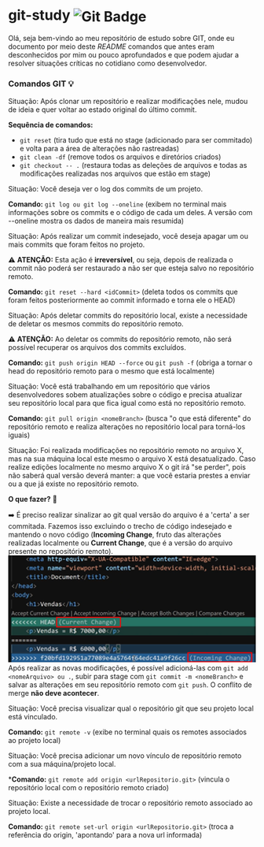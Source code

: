 # git-study <img align="center" src="https://img.shields.io/badge/git-%23F05033.svg?style=for-the-badge&logo=git&logoColor=white" alt="Git Badge">

Olá, seja bem-vindo ao meu repositório de estudo sobre GIT, onde eu documento por meio deste _README_ comandos que antes eram desconhecidos por mim ou pouco aprofundados e que podem ajudar a resolver situações críticas no cotidiano como desenvolvedor.

### Comandos GIT 💡

Situação: Após clonar um repositório e realizar modificações nele, mudou de ideia e quer voltar ao estado original do último commit.

**Sequência de comandos:** 

- ```git reset``` (tira tudo que está no stage (adicionado para ser commitado) e volta para a área de alterações não rastreadas)
- ```git clean -df``` (remove todos os arquivos e diretórios criados)
- ```git checkout -- .``` (restaura todas as deleções de arquivos e todas as modificações realizadas nos arquivos que estão em stage)

Situação: Você deseja ver o log dos commits de um projeto.

**Comando:** ```git log ou git log --oneline``` (exibem no terminal mais informações sobre os commits e o código de cada um deles. A versão com --oneline mostra os dados de maneira mais resumida)

Situação: Após realizar um commit indesejado, você deseja apagar um ou mais commits que foram feitos no projeto.

⚠️ **ATENÇÃO:** Esta ação é __irreversível__, ou seja, depois de realizada o commit não poderá ser restaurado a não ser que esteja salvo no repositório remoto.

**Comando:** ```git reset --hard <idCommit>``` (deleta todos os commits que foram feitos posteriormente ao commit informado e torna ele o HEAD)

Situação: Após deletar commits do repositório local, existe a necessidade de deletar os mesmos commits do repositório remoto.

⚠️ **ATENÇÃO:** Ao deletar os commits do repositório remoto, não será possível recuperar os arquivos dos commits excluídos.

**Comando:** ```git push origin HEAD --force``` ou ```git push -f``` (obriga a tornar o head do repositório remoto para o mesmo que está localmente)

Situação: Você está trabalhando em um repositório que vários desenvolvedores sobem atualizações sobre o código e precisa atualizar seu repositório local para que fica igual como está no repositório remoto.

**Comando:** ```git pull origin <nomeBranch>``` (busca "o que está diferente" do repositório remoto e realiza alterações no repositório local para torná-los iguais)

Situação: Foi realizada modificações no repositório remoto no arquivo X, mas na sua máquina local este mesmo o arquivo X está desatualizado. Caso realize edições localmente no mesmo arquivo X o git irá "se perder", pois não saberá qual versão deverá manter: a que você estaria prestes a enviar ou a que já existe no repositório remoto.

**O que fazer?** 🧠

➡️ É preciso realizar sinalizar ao git qual versão do arquivo é a 'certa' a ser commitada. Fazemos isso excluindo o trecho de código indesejado e mantendo o novo código (**Incoming Change**, fruto das alterações realizadas localmente ou **Current Change**, que é a versão do arquivo presente no repositório remoto).
![teste](./imagens/image.png)
Após realizar as novas modificações, é possível adicioná-las com ``git add <nomeArquivo> ou .``, subir para stage com ``git commit -m <nomeBranch>`` e salvar as alterações em seu repositório remoto com ``git push``. O conflito de merge **não deve acontecer**.

Situação: Você precisa visualizar qual o repositório git que seu projeto local está vinculado.

**Comando:** ``git remote -v`` (exibe no terminal quais os remotes associados ao projeto local)

Situação: Você precisa adicionar um novo vínculo de repositório remoto com a sua máquina/projeto local.

***Comando:** ```git remote add origin <urlRepositorio.git>``` (vincula o repositório local com o repositório remoto criado)

Situação: Existe a necessidade de trocar o repositório remoto associado ao projeto local.

**Comando:** ``git remote set-url origin <urlRepositorio.git>`` (troca a referência do origin, 'apontando' para a nova url informada)